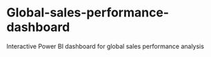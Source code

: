 # Global-sales-performance-dashboard
Interactive Power BI dashboard for global sales performance analysis
